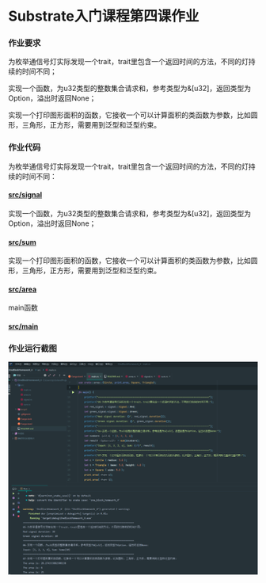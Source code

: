 # Substrate入门课程第四课作业
### 作业要求
为枚举通信号灯实际发现一个trait，trait里包含一个返回时间的方法，不同的灯持续的时间不同；

实现一个函数，为u32类型的整数集合请求和，参考类型为&[u32]，返回类型为Option，溢出时返回None；

实现一个打印图形面积的函数，它接收一个可以计算面积的类函数为参数，比如圆形，三角形，正方形，需要用到泛型和泛型约束。

### 作业代码
为枚举通信号灯实际发现一个trait，trait里包含一个返回时间的方法，不同的灯持续的时间不同：

#### [src/signal](src/signal.rs)

实现一个函数，为u32类型的整数集合请求和，参考类型为&[u32]，返回类型为Option，溢出时返回None；

#### [src/sum](src/sum.rs)

实现一个打印图形面积的函数，它接收一个可以计算面积的类函数为参数，比如圆形，三角形，正方形，需要用到泛型和泛型约束。

#### [src/area](src/area.rs)

main函数

#### [src/main](src/main.rs)

### 作业运行截图
<img src="作业运行截图.png">
